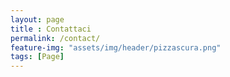 ```yaml
---
layout: page
title : Contattaci
permalink: /contact/
feature-img: "assets/img/header/pizzascura.png"
tags: [Page]
---
```

